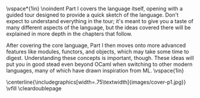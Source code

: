 \vspace*{1in}
\noindent Part I covers the language itself, opening with a guided tour
designed to provide a quick sketch of the language. Don't expect to
understand everything in the tour; it's meant to give you a taste of
many different aspects of the language, but the ideas covered there
will be explained in more depth in the chapters that follow.

After covering the core language, Part I then moves onto more
advanced features like modules, functors, and objects, which may
take some time to digest. Understanding these concepts is important,
though. These ideas will put you in good stead even beyond OCaml
when switching to other modern languages, many of which have drawn
inspiration from ML.
\vspace{1in}

\centerline{\includegraphics[width=.75\textwidth]{images/cover-p1.jpg}}
\vfill
\cleardoublepage


<!-- TODO: Not really about this place, but: we need an extra blank
     page before the index, and we need to get rid of the references
     page. This is all in the mode of latex tweakery. -->
